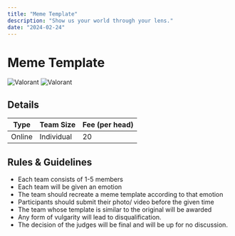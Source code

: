 ```yaml
---
title: "Meme Template"
description: "Show us your world through your lens."
date: "2024-02-24"
---
```


# Meme Template

<div class="lg:flex">
<img src="/posters/2024/valo_A.jpg" alt="Valorant" class="w-full lg:w-96 mx-auto object-cover" />
<img src="/posters/2024/valo_B.jpg" alt="Valorant" class="w-full lg:w-96 mx-auto object-cover" />
</div>


## Details

| Type   | Team Size  | Fee (per head) |
| ------ | ---------- | -------------- |
| Online | Individual | 20             |

## Rules & Guidelines

-   Each team consists of 1-5 members
-   Each team will be given an emotion
-   The team should recreate a meme template according to that emotion
-   Participants should submit their photo/ video before the given time
-   The team whose template is similar to the original will be awarded
-   Any form of vulgarity will lead to disqualification.
-   The decision of the judges will be final and will be up for no discussion.
